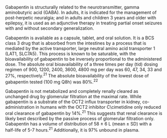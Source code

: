 Gabapentin is structurally related to the neurotransmitter, gamma aminobutyric acid (GABA). In adults, it is indicated for the management of post-herpetic neuralgia; and in adults and children 3 years and older with epilepsy, it is used as an adjunctive therapy in treating partial onset seizures with and without secondary generalization.

Gabapentin is available as a capsule, tablet, and oral solution. It is a BCS class 3 drug that is absorbed from the intestines by a process that is mediated by the active transporter, large neutral amino acid transporter 1 (LAT1, SLC7A5). This process is known to be saturable, with the bioavailability of gabapentin to be inversely proportional to the administered dose. The absolute oral bioavailability of a three times per day (tid) dosing regimen of 900, 1200, 2400, 3600, 4800 mg per day was 60, 47, 34, 33 and 27%, respectively.<sup>21</sup> The absolute bioavailability of the lowest dose of gabapentin tested (100 mg Q8h) was 80%.<sup>22</sup>

Gabapentin is not metabolized and completely renally cleared as unchanged drug by glomerular filtration at the maximal rate. While gabapentin is a substrate of the OCT2 influx transporter in kidney, co-administration in humans with the OCT2 inhibitor C\cimetidine only reduced oral clearance of gabapentin by 14%.<sup>21</sup> This suggests that renal clearance is likely best described by the passive process of glomerular filtration only. Gabapentin has a volume of distribution of 58 ± 6 L (mean ± SD) with a half-life of 5-7 hours.<sup>21</sup> Additionally, it is 97% unbound in plasma.
